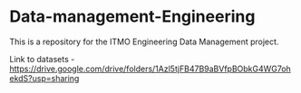 # Data-management-Engineering
This is a repository for the ITMO Engineering Data Management project.

Link to datasets - https://drive.google.com/drive/folders/1Azl5tjFB47B9aBVfpBObkG4WG7ohekdS?usp=sharing
